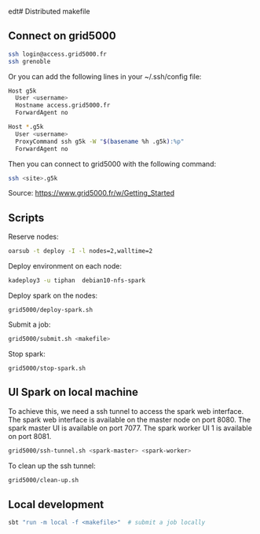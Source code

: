 edt# Distributed makefile


## Connect on grid5000 
```bash
ssh login@access.grid5000.fr
ssh grenoble
```
Or you can add the following lines in your ~/.ssh/config file:
```bash
Host g5k
  User <username>
  Hostname access.grid5000.fr
  ForwardAgent no

Host *.g5k
  User <username>
  ProxyCommand ssh g5k -W "$(basename %h .g5k):%p"
  ForwardAgent no
```
Then you can connect to grid5000 with the following command:
```bash
ssh <site>.g5k
```

Source: https://www.grid5000.fr/w/Getting_Started


## Scripts
Reserve nodes:
```bash 
oarsub -t deploy -I -l nodes=2,walltime=2
```

Deploy environment on each node:

```bash 
kadeploy3 -u tiphan  debian10-nfs-spark
```

Deploy spark on the nodes:
```
grid5000/deploy-spark.sh
```

Submit a job:
```bash
grid5000/submit.sh <makefile>
```

Stop spark:
```
grid5000/stop-spark.sh
```

## UI Spark on local machine

To achieve this, we need a ssh tunnel to access the spark web interface. The spark web interface is available on the master node on port 8080. The spark master UI is available on port 7077. The spark worker UI 1 is available on port 8081.

```bash
grid5000/ssh-tunnel.sh <spark-master> <spark-worker>
```

To clean up the ssh tunnel:
```bash
grid5000/clean-up.sh
```
## Local development

```bash
sbt "run -m local -f <makefile>"  # submit a job locally
```
